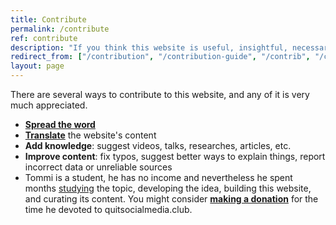 ```yaml
---
title: Contribute
permalink: /contribute
ref: contribute
description: "If you think this website is useful, insightful, necessary and/or important, you should consider contributing to make it even better!"
redirect_from: ["/contribution", "/contribution-guide", "/contrib", "/contribuisci"]
layout: page
---
```

There are several ways to contribute to this website, and any of it is very much appreciated.

- [**Spread the word**](/share "Share")
- [**Translate**](/l10n "Localization page") the website's content
- **Add knowledge**: suggest videos, talks, researches, articles, etc.
- **Improve content**: fix typos, suggest better ways to explain things, report incorrect data or unreliable sources
- Tommi is a student, he has no income and nevertheless he spent months [studying](/why "Why") the topic, developing the idea, building this website, and curating its content. You might consider **[making a donation](https://liberapay.com/tommi/donate "Make a donation through Liberapay")** for the time he devoted to quitsocialmedia.club.
